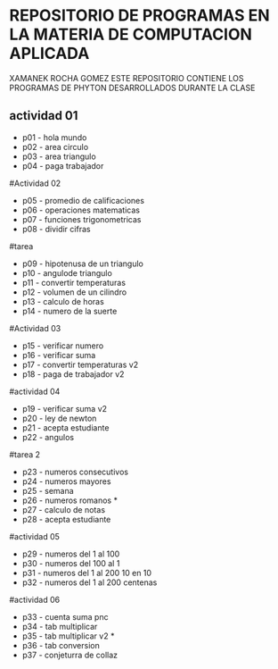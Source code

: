 # REPOSITORIO DE PROGRAMAS EN LA MATERIA DE COMPUTACION APLICADA

XAMANEK ROCHA GOMEZ
ESTE REPOSITORIO CONTIENE LOS PROGRAMAS DE PHYTON DESARROLLADOS DURANTE LA CLASE 

## actividad 01
- p01 - hola mundo 
- p02 - area circulo 
- p03 - area triangulo
- p04 - paga trabajador 

#Actividad 02
- p05 - promedio de calificaciones
- p06 - operaciones matematicas
- p07 - funciones trigonometricas
- p08 - dividir cifras

#tarea
- p09 - hipotenusa de un triangulo 
- p10 - angulode triangulo
- p11 - convertir temperaturas
- p12 - volumen de un cilindro
- p13 - calculo de horas
- p14 - numero de la suerte


#Actividad 03
- p15 - verificar numero
- p16 - verificar suma
- p17 - convertir temperaturas v2
- p18 - paga de trabajador v2 

#actividad 04
- p19 - verificar suma v2
- p20 - ley de newton
- p21 - acepta estudiante
- p22 - angulos

#tarea 2
- p23 - numeros consecutivos
- p24 - numeros mayores
- p25 - semana
- p26 - numeros romanos *
- p27 - calculo de notas
- p28 - acepta estudiante

#actividad 05

- p29 - numeros del 1 al 100
- p30 - numeros del 100 al 1
- p31 - numeros del 1 al 200 10 en 10
- p32 - numeros del 1 al 200 centenas

#actividad 06
- p33 - cuenta suma pnc
- p34 - tab multiplicar
- p35 - tab multiplicar v2 *
- p36 - tab conversion 
- p37 - conjeturra de collaz
